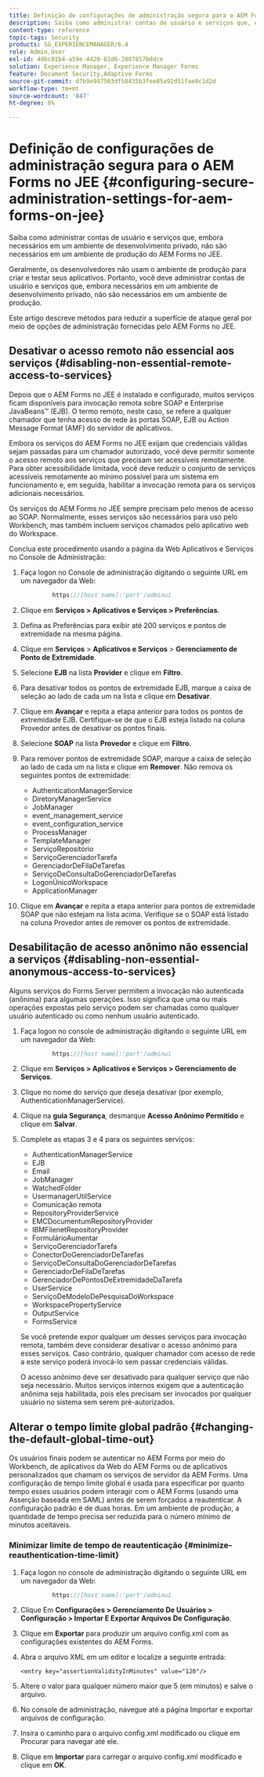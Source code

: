```yaml
---
title: Definição de configurações de administração segura para o AEM Forms no JEE
description: Saiba como administrar contas de usuário e serviços que, embora necessários em um ambiente de desenvolvimento privado, não são necessários em um ambiente de produção do AEM Forms no JEE.
content-type: reference
topic-tags: Security
products: SG_EXPERIENCEMANAGER/6.4
role: Admin,User
exl-id: 40bc01b4-a59e-4420-81d6-2887857bddce
solution: Experience Manager, Experience Manager Forms
feature: Document Security,Adaptive Forms
source-git-commit: d7b9e947503df58435b3fee85a92d51fae8c1d2d
workflow-type: tm+mt
source-wordcount: '847'
ht-degree: 0%

---
```


# Definição de configurações de administração segura para o AEM Forms no JEE {#configuring-secure-administration-settings-for-aem-forms-on-jee}

Saiba como administrar contas de usuário e serviços que, embora necessários em um ambiente de desenvolvimento privado, não são necessários em um ambiente de produção do AEM Forms no JEE.

Geralmente, os desenvolvedores não usam o ambiente de produção para criar e testar seus aplicativos. Portanto, você deve administrar contas de usuário e serviços que, embora necessários em um ambiente de desenvolvimento privado, não são necessários em um ambiente de produção.

Este artigo descreve métodos para reduzir a superfície de ataque geral por meio de opções de administração fornecidas pelo AEM Forms no JEE.

## Desativar o acesso remoto não essencial aos serviços {#disabling-non-essential-remote-access-to-services}

Depois que o AEM Forms no JEE é instalado e configurado, muitos serviços ficam disponíveis para invocação remota sobre SOAP e Enterprise JavaBeans™ (EJB). O termo remoto, neste caso, se refere a qualquer chamador que tenha acesso de rede às portas SOAP, EJB ou Action Message Format (AMF) do servidor de aplicativos.

Embora os serviços do AEM Forms no JEE exijam que credenciais válidas sejam passadas para um chamador autorizado, você deve permitir somente o acesso remoto aos serviços que precisam ser acessíveis remotamente. Para obter acessibilidade limitada, você deve reduzir o conjunto de serviços acessíveis remotamente ao mínimo possível para um sistema em funcionamento e, em seguida, habilitar a invocação remota para os serviços adicionais necessários.

Os serviços do AEM Forms no JEE sempre precisam pelo menos de acesso ao SOAP. Normalmente, esses serviços são necessários para uso pelo Workbench, mas também incluem serviços chamados pelo aplicativo web do Workspace.

Conclua este procedimento usando a página da Web Aplicativos e Serviços no Console de Administração:

1. Faça logon no Console de administração digitando o seguinte URL em um navegador da Web:

   ```java
            https://[host name]:'port'/adminui
   ```

1. Clique em **Serviços > Aplicativos e Serviços > Preferências**.
1. Defina as Preferências para exibir até 200 serviços e pontos de extremidade na mesma página.
1. Clique em **Serviços** > **Aplicativos e Serviços** > **Gerenciamento de Ponto de Extremidade**.
1. Selecione **EJB** na lista **Provider** e clique em **Filtro**.
1. Para desativar todos os pontos de extremidade EJB, marque a caixa de seleção ao lado de cada um na lista e clique em **Desativar**.
1. Clique em **Avançar** e repita a etapa anterior para todos os pontos de extremidade EJB. Certifique-se de que o EJB esteja listado na coluna Provedor antes de desativar os pontos finais.
1. Selecione **SOAP** na lista **Provedor** e clique em **Filtro**.
1. Para remover pontos de extremidade SOAP, marque a caixa de seleção ao lado de cada um na lista e clique em **Remover**. Não remova os seguintes pontos de extremidade:

   * AuthenticationManagerService
   * DiretoryManagerService
   * JobManager
   * event_management_service
   * event_configuration_service
   * ProcessManager
   * TemplateManager
   * ServiçoRepositório
   * ServiçoGerenciadorTarefa
   * GerenciadorDeFilaDeTarefas
   * ServiçoDeConsultaDoGerenciadorDeTarefas
   * LogonÚnicoWorkspace
   * ApplicationManager

1. Clique em **Avançar** e repita a etapa anterior para pontos de extremidade SOAP que não estejam na lista acima. Verifique se o SOAP está listado na coluna Provedor antes de remover os pontos de extremidade.

## Desabilitação de acesso anônimo não essencial a serviços {#disabling-non-essential-anonymous-access-to-services}

Alguns serviços do Forms Server permitem a invocação não autenticada (anônima) para algumas operações. Isso significa que uma ou mais operações expostas pelo serviço podem ser chamadas como qualquer usuário autenticado ou como nenhum usuário autenticado.

1. Faça logon no console de administração digitando o seguinte URL em um navegador da Web:

   ```java
            https://[host name]:'port'/adminui
   ```

1. Clique em **Serviços > Aplicativos e Serviços > Gerenciamento de Serviços**.
1. Clique no nome do serviço que deseja desativar (por exemplo, AuthenticationManagerService).
1. Clique na **guia Segurança**, desmarque **Acesso Anônimo Permitido** e clique em **Salvar**.
1. Complete as etapas 3 e 4 para os seguintes serviços:

   * AuthenticationManagerService
   * EJB
   * Email
   * JobManager
   * WatchedFolder
   * UsermanagerUtilService
   * Comunicação remota
   * RepositoryProviderService
   * EMCDocumentumRepositoryProvider
   * IBMFilenetRepositoryProvider
   * FormulárioAumentar
   * ServiçoGerenciadorTarefa
   * ConectorDoGerenciadorDeTarefas
   * ServiçoDeConsultaDoGerenciadorDeTarefas
   * GerenciadorDeFilaDeTarefas
   * GerenciadorDePontosDeExtremidadeDaTarefa
   * UserService
   * ServiçoDeModeloDePesquisaDoWorkspace
   * WorkspacePropertyService
   * OutputService
   * FormsService

   Se você pretende expor qualquer um desses serviços para invocação remota, também deve considerar desativar o acesso anônimo para esses serviços. Caso contrário, qualquer chamador com acesso de rede a este serviço poderá invocá-lo sem passar credenciais válidas.

   O acesso anônimo deve ser desativado para qualquer serviço que não seja necessário. Muitos serviços internos exigem que a autenticação anônima seja habilitada, pois eles precisam ser invocados por qualquer usuário no sistema sem serem pré-autorizados.

## Alterar o tempo limite global padrão {#changing-the-default-global-time-out}

Os usuários finais podem se autenticar no AEM Forms por meio do Workbench, de aplicativos da Web do AEM Forms ou de aplicativos personalizados que chamam os serviços de servidor da AEM Forms. Uma configuração de tempo limite global é usada para especificar por quanto tempo esses usuários podem interagir com o AEM Forms (usando uma Asserção baseada em SAML) antes de serem forçados a reautenticar. A configuração padrão é de duas horas. Em um ambiente de produção, a quantidade de tempo precisa ser reduzida para o número mínimo de minutos aceitáveis.

### Minimizar limite de tempo de reautenticação {#minimize-reauthentication-time-limit}

1. Faça logon no console de administração digitando o seguinte URL em um navegador da Web:

   ```java
            https://[host name]:'port'/adminui
   ```

1. Clique Em **Configurações > Gerenciamento De Usuários > Configuração > Importar E Exportar Arquivos De Configuração**.
1. Clique em **Exportar** para produzir um arquivo config.xml com as configurações existentes do AEM Forms.
1. Abra o arquivo XML em um editor e localize a seguinte entrada:

   `<entry key="assertionValidityInMinutes" value="120"/>`

1. Altere o valor para qualquer número maior que 5 (em minutos) e salve o arquivo.
1. No console de administração, navegue até a página Importar e exportar arquivos de configuração.
1. Insira o caminho para o arquivo config.xml modificado ou clique em Procurar para navegar até ele.
1. Clique em **Importar** para carregar o arquivo config.xml modificado e clique em **OK**.
